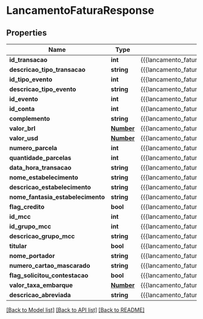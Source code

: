 # LancamentoFaturaResponse

## Properties
Name | Type | Description | Notes
------------ | ------------- | ------------- | -------------
**id_transacao** | **int** | {{{lancamento_fatura_response_id_transacao_value}}} | [optional] 
**descricao_tipo_transacao** | **string** | {{{lancamento_fatura_response_descricao_tipo_transacao_value}}} | [optional] 
**id_tipo_evento** | **int** | {{{lancamento_fatura_response_id_tipo_evento_value}}} | [optional] 
**descricao_tipo_evento** | **string** | {{{lancamento_fatura_response_descricao_tipo_evento_value}}} | [optional] 
**id_evento** | **int** | {{{lancamento_fatura_response_id_evento_value}}} | [optional] 
**id_conta** | **int** | {{{lancamento_fatura_response_id_conta_value}}} | [optional] 
**complemento** | **string** | {{{lancamento_fatura_response_complemento_value}}} | [optional] 
**valor_brl** | [**Number**](Number.md) | {{{lancamento_fatura_response_valor_b_r_l_value}}} | [optional] 
**valor_usd** | [**Number**](Number.md) | {{{lancamento_fatura_response_valor_u_s_d_value}}} | [optional] 
**numero_parcela** | **int** | {{{lancamento_fatura_response_numero_parcela_value}}} | [optional] 
**quantidade_parcelas** | **int** | {{{lancamento_fatura_response_quantidade_parcelas_value}}} | [optional] 
**data_hora_transacao** | **string** | {{{lancamento_fatura_response_data_hora_transacao_value}}} | [optional] 
**nome_estabelecimento** | **string** | {{{lancamento_fatura_response_nome_estabelecimento_value}}} | [optional] 
**descricao_estabelecimento** | **string** | {{{lancamento_fatura_response_descricao_estabelecimento_value}}} | [optional] 
**nome_fantasia_estabelecimento** | **string** | {{{lancamento_fatura_response_nome_fantasia_estabelecimento_value}}} | [optional] 
**flag_credito** | **bool** | {{{lancamento_fatura_response_flag_credito_value}}} | [optional] 
**id_mcc** | **int** | {{{lancamento_fatura_response_id_m_c_c_value}}} | [optional] 
**id_grupo_mcc** | **int** | {{{lancamento_fatura_response_id_grupo_m_c_c_value}}} | [optional] 
**descricao_grupo_mcc** | **string** | {{{lancamento_fatura_response_descricao_grupo_m_c_c_value}}} | [optional] 
**titular** | **bool** | {{{lancamento_fatura_response_titular_value}}} | [optional] 
**nome_portador** | **string** | {{{lancamento_fatura_response_nome_portador_value}}} | [optional] 
**numero_cartao_mascarado** | **string** | {{{lancamento_fatura_response_numero_cartao_mascarado_value}}} | [optional] 
**flag_solicitou_contestacao** | **bool** | {{{lancamento_fatura_response_flag_solicitou_contestacao_value}}} | [optional] 
**valor_taxa_embarque** | [**Number**](Number.md) | {{{lancamento_fatura_response_valor_taxa_embarque_value}}} | [optional] 
**descricao_abreviada** | **string** | {{{lancamento_fatura_response_descricao_abreviada_value}}} | [optional] 

[[Back to Model list]](../README.md#documentation-for-models) [[Back to API list]](../README.md#documentation-for-api-endpoints) [[Back to README]](../README.md)


